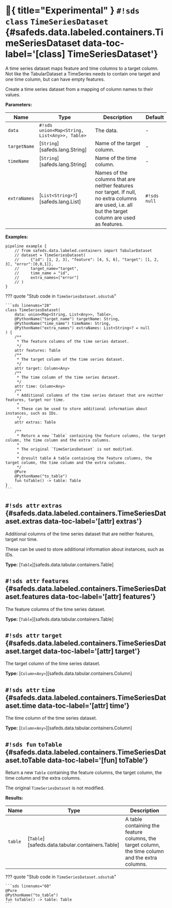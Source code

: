 # :test_tube:{ title="Experimental" } `#!sds class` `TimeSeriesDataset` {#safeds.data.labeled.containers.TimeSeriesDataset data-toc-label='[class] TimeSeriesDataset'}

A time series dataset maps feature and time columns to a target column. Not like the TabularDataset a TimeSeries needs to contain one target and one time column, but can have empty features.

Create a time series dataset from a mapping of column names to their values.

**Parameters:**

| Name | Type | Description | Default |
|------|------|-------------|---------|
| `data` | `#!sds union<Map<String, List<Any>>, Table>` | The data. | - |
| `targetName` | [`String`][safeds.lang.String] | Name of the target column. | - |
| `timeName` | [`String`][safeds.lang.String] | Name of the time column. | - |
| `extraNames` | [`List<String>?`][safeds.lang.List] | Names of the columns that are neither features nor target. If null, no extra columns are used, i.e. all but the target column are used as features. | `#!sds null` |

**Examples:**

```sds hl_lines="3"
pipeline example {
    // from safeds.data.labeled.containers import TabularDataset
    // dataset = TimeSeriesDataset(
    //     {"id": [1, 2, 3], "feature": [4, 5, 6], "target": [1, 2, 3], "error":[0,0,1]},
    //     target_name="target",
    //     time_name = "id",
    //     extra_names=["error"]
    // )
}
```

??? quote "Stub code in `TimeSeriesDataset.sdsstub`"

    ```sds linenums="28"
    class TimeSeriesDataset(
        data: union<Map<String, List<Any>>, Table>,
        @PythonName("target_name") targetName: String,
        @PythonName("time_name") timeName: String,
        @PythonName("extra_names") extraNames: List<String>? = null
    ) {
        /**
         * The feature columns of the time series dataset.
         */
        attr features: Table
        /**
         * The target column of the time series dataset.
         */
        attr target: Column<Any>
        /**
         * The time column of the time series dataset.
         */
        attr time: Column<Any>
        /**
         * Additional columns of the time series dataset that are neither features, target nor time.
         *
         * These can be used to store additional information about instances, such as IDs.
         */
        attr extras: Table

        /**
         * Return a new `Table` containing the feature columns, the target column, the time column and the extra columns.
         *
         * The original `TimeSeriesDataset` is not modified.
         *
         * @result table A table containing the feature columns, the target column, the time column and the extra columns.
         */
        @Pure
        @PythonName("to_table")
        fun toTable() -> table: Table
    }
    ```

## `#!sds attr` `extras` {#safeds.data.labeled.containers.TimeSeriesDataset.extras data-toc-label='[attr] extras'}

Additional columns of the time series dataset that are neither features, target nor time.

These can be used to store additional information about instances, such as IDs.

**Type:** [`Table`][safeds.data.tabular.containers.Table]

## `#!sds attr` `features` {#safeds.data.labeled.containers.TimeSeriesDataset.features data-toc-label='[attr] features'}

The feature columns of the time series dataset.

**Type:** [`Table`][safeds.data.tabular.containers.Table]

## `#!sds attr` `target` {#safeds.data.labeled.containers.TimeSeriesDataset.target data-toc-label='[attr] target'}

The target column of the time series dataset.

**Type:** [`Column<Any>`][safeds.data.tabular.containers.Column]

## `#!sds attr` `time` {#safeds.data.labeled.containers.TimeSeriesDataset.time data-toc-label='[attr] time'}

The time column of the time series dataset.

**Type:** [`Column<Any>`][safeds.data.tabular.containers.Column]

## `#!sds fun` `toTable` {#safeds.data.labeled.containers.TimeSeriesDataset.toTable data-toc-label='[fun] toTable'}

Return a new `Table` containing the feature columns, the target column, the time column and the extra columns.

The original `TimeSeriesDataset` is not modified.

**Results:**

| Name | Type | Description |
|------|------|-------------|
| `table` | [`Table`][safeds.data.tabular.containers.Table] | A table containing the feature columns, the target column, the time column and the extra columns. |

??? quote "Stub code in `TimeSeriesDataset.sdsstub`"

    ```sds linenums="60"
    @Pure
    @PythonName("to_table")
    fun toTable() -> table: Table
    ```
